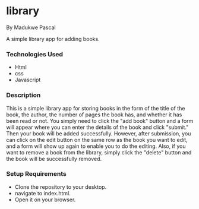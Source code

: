 # library
By Madukwe Pascal

A simple library app for adding books.

### Technologies Used
- Html
- css
- Javascript

### Description
This is a simple library app for storing books in the form of the title of the book, the author, the number of pages the book has, and whether it has been read or not. You simply need to click the "add book" button and a form will appear where you can enter the details of the book and click "submit." Then your book will be added successfully. However, after submission, you can click on the edit button on the same row as the book you want to edit, and a form will show up again to enable you to do the editing. Also, if you want to remove a book from the library, simply click the "delete" button and the book will be successfully removed.

### Setup Requirements
- Clone the repository to your desktop.
- navigate to index.html.
- Open it on your browser.